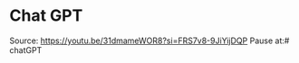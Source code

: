 # Chat GPT

Source: https://youtu.be/31dmameWOR8?si=FRS7v8-9JiYijDQP 
Pause at:#   c h a t G P T  
 